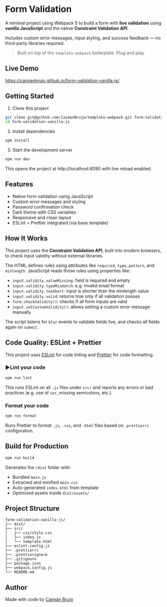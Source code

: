 # Form Validation

A minimal project using Webpack 5 to build a form with **live validation** using **vanilla JavaScript** and the native **Constraint Validation API**.

Includes custom error messages, input styling, and success feedback — no third-party libraries required.

> Built on top of the `template-webpack` boilerplate. Plug and play.

## Live Demo

https://caimanbrujo.github.io/form-validation-vanilla-js/

## Getting Started

1. Clone this project

```bash
git clone git@github.com:CaimanBrujo/template-webpack.git form-validation-vanilla-js
cd form-validation-vanilla-js
```

2. Install dependencies

```bash
npm install
```

3. Start the development server

```bash
npm run dev
```

This opens the project at http://localhost:8080 with live reload enabled.

## Features

- Native form validation using JavaScript
- Custom error messages and styling
- Password confirmation check
- Dark theme with CSS variables
- Responsive and clean layout
- ESLint + Prettier integrated (via base template)

## How It Works

This project uses the **Constraint Validation API**, built into modern browsers, to check input validity without external libraries.

The HTML defines rules using attributes like `required`, `type`, `pattern`, and `minlength`. JavaScript reads those rules using properties like:

- `input.validity.valueMissing`: field is required and empty
- `input.validity.typeMismatch`: e.g. invalid email format
- `input.validity.tooShort`: input is shorter than the minlength value
- `input.validity.valid`: returns true only if all validation passes
- `form.checkValidity()`: checks if all form inputs are valid
- `input.setCustomValidity()`: allows setting a custom error message manually

The script listens for `blur` events to validate fields live, and checks all fields again on `submit`.

## Code Quality: ESLint + Prettier

This project uses [ESLint](https://eslint.org/) for code linting and [Prettier](https://prettier.io/) for code formatting.

### ▶Lint your code

```bash
npm run lint
```

This runs ESLint on all `.js` files under `src/` and reports any errors or bad practices (e.g. use of `var`, missing semicolons, etc.).

### Format your code

```bash
npm run format
```

Runs Prettier to format `.js`, `.css`, and `.html` files based on `.prettierrc` configuration.

## Build for Production

```bash
npm run build
```

Generates the `/dist` folder with:

- Bundled `main.js`
- Extracted and minified `main.css`
- Auto-generated `index.html` from template
- Optimized assets inside `dist/assets/`

## Project Structure

```
form-validation-vanilla-js/
├── dist/
├── src/
│   ├── css/style.css
│   ├── index.js
│   └── template.html
├── eslint.config.js
├── .prettierrc
├── .prettierignore
├── .gitignore
├── package.json
├── webpack.config.js
└── README.md
```

## Author

Made with code by [Caimán Brujo](https://github.com/CaimanBrujo)
